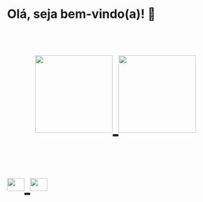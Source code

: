 <strong><h1>Olá, seja bem-vindo(a)! 👋<h1></strong> 
<div align="center">
  <a href="https://github.com/alinessantana">
  <img height="180em"src="https://github-readme-stats.vercel.app/api?username=alinessantana&show_icons=true&theme=dark&include_all_commits=true&count_private=true"/>
  <img height="180em"src="https://github-readme-stats.vercel.app/api/top-langs/?username=alinessantana&layout=compact&langs_count=7&theme=dark"/>
</div>

<div style="display: inline_block"><br>      
<img align="center" alt="Aline-androidS" height="30" width="40" src="https://cdn.jsdelivr.net/gh/devicons/devicon/icons/html5/html5-original.svg" />
<img align="center" alt="Aline-androidS" height="30" width="40" src="https://cdn.jsdelivr.net/gh/devicons/devicon/icons/css3/css3-original.svg" />
          
          
          
          
          
          
          
          
          
          

          
          
          
          

          
          
          
          
          

          
          
          
          
          
          

          
          
          


                      
</div>





